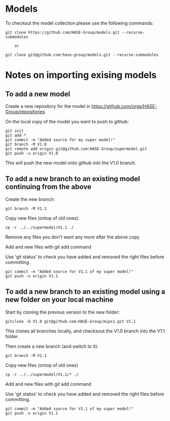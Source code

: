 # Models

To checkout the model collection please use the following commands:

    git clone https://github.com/HASE-Group/models.git --recurse-submodules
    
        or
    
    git clone git@github.com:hase-group/models.git --recurse-submodules


# Notes on importing exising models

## To add a new model

Create a new repository for the model in https://github.com/orgs/HASE-Group/repositories

On the local copy of the model you want to push to github:

    git init
    git add *
    git commit -m "Added source for my super model!"
    git branch -M V1.0 
    git remote add origin git@github.com:HASE-Group/supermodel.git
    git push -u origin V1.0

This will push the new model onto github into the V1.0 branch.

## To add a new branch to an existing model continuing from the above

Create the new branch:

    git branch -M V1.1
    
Copy new files (ontop of old ones):

    cp -r ../../supermodel/V1.1 ./ 
    
Remove any files you don't want any more after the above copy

Add and new files with git add command

Use 'git status' to check you have added and removed the right files before committing.

    git commit -m "Added source for V1.1 of my super model!"
    git push -u origin V1.1

## To add a new branch to an existing model using a new folder on your local machine

Start by cloning the prevous version to the new folder:

    gitclone -b V1.0 git@github.com:HASE-Group/mips1.git V1.1
    
This clones all branches locally, and checksout the V1.0 branch into the V1.1 folder.

Then create a new branch (and switch to it):

    git branch -M V1.1
    
Copy new files (ontop of old ones)

    cp -r ../../supermodel/V1.1/* ./ 
    
Add and new files with git add command

Use 'git status' to check you have added and removed the right files before committing.

    git commit -m "Added source for V1.1 of my super model!"
    git push -u origin V1.1

